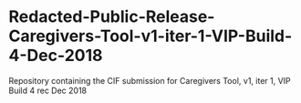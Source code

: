 # Redacted-Public-Release-Caregivers-Tool-v1-iter-1-VIP-Build-4-Dec-2018
Repository containing the CIF submission for Caregivers Tool, v1, iter 1, VIP Build 4 rec Dec 2018
